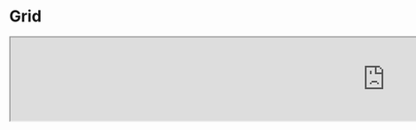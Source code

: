 # Grid

<iframe id="result" src="https://s.codepen.io/taniarascia/fullpage/rOLEGe" sandbox="allow-scripts allow-pointer-lock allow-same-origin allow-popups allow-modals allow-forms" allowfullscreen="true" style="width: 1348px;"></iframe>
    